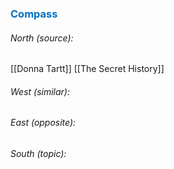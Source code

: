  





### <span style="color:#0070c0">Compass</span>
###### North (source):
[[Donna Tartt]]
[[The Secret History]]

###### West (similar):


###### East (opposite):


###### South (topic):


